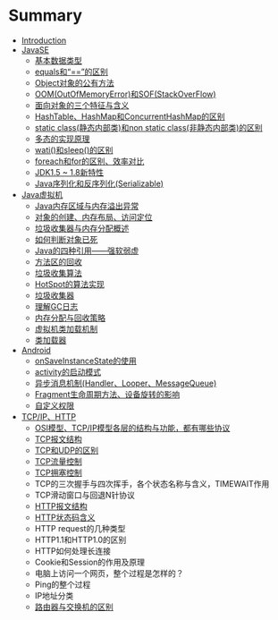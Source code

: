# Summary

* [Introduction](README.md)
* [JavaSE](test.md)
  * [基本数据类型](test/ji-ben-shu-ju-lei-xing.md)
  * [equals和“==”的区别](test/equalshe-201c3d3d-201d-de-qu-bie.md)
  * [Object对象的公有方法](test/objectdui-xiang-de-gong-you-fang-fa.md)
  * [OOM\(OutOfMemoryError\)和SOF\(StackOverFlow\)](test/oomoutofmemoryerrorhe-sof-stackoverflow.md)
  * [面向对象的三个特征与含义](test/mian-xiang-dui-xiang-de-san-ge-te-zheng-yu-han-yi.md)
  * [HashTable、HashMap和ConcurrentHashMap的区别](test/hashtablehashmaphe-concurrenthashmap-de-qu-bie.md)
  * [static class\(静态内部类\)和non static class\(非静态内部类\)的区别](test/static-classjing-tai-nei-bu-7c7b29-he-non-static-class-fei-jing-tai-nei-bu-7c7b29-de-qu-bie.md)
  * [多态的实现原理](test/duo-tai-de-shi-xian-yuan-li.md)
  * [wati\(\)和sleep\(\)的区别](test/watihe-sleepde-qu-bie.md)
  * [foreach和for的区别、效率对比](test/foreachhe-for-de-qu-bie.md)
  * [JDK1.5 ~ 1.8新特性](test/jdk151718xin-te-xing.md)
  * [Java序列化和反序列化\(Serializable\)](test/javaxu-lie-hua-he-fan-xu-lie-531628-serializable.md)
* [Java虚拟机](javaxu-ni-ji.md)
  * [Java内存区域与内存溢出异常](javaxu-ni-ji/javanei-cun-qu-yu-yu-nei-cun-yi-chu-yi-chang.md)
  * [对象的创建、内存布局、访问定位](javaxu-ni-ji/dui-xiang-de-chuang-jian-3001-nei-cun-bu-ju-3001-fang-wen-ding-wei.md)
  * [垃圾收集器与内存分配概述](javaxu-ni-ji/la-ji-shou-ji-qi-yu-nei-cun-fen-pei-gai-shu.md)
  * [如何判断对象已死](javaxu-ni-ji/la-ji-shou-ji-qi-yu-nei-cun-fen-pei-ce-lve.md)
  * [Java的四种引用——强软弱虚](javaxu-ni-ji/javade-si-zhong-yin-yong-2014-2014-qiang-ruan-ruo-xu.md)
  * [方法区的回收](javaxu-ni-ji/fang-fa-qu-de-hui-shou.md)
  * [垃圾收集算法](javaxu-ni-ji/la-ji-shou-ji-suan-fa.md)
  * [HotSpot的算法实现](javaxu-ni-ji/hotspotde-suan-fa-shi-xian.md)
  * [垃圾收集器](javaxu-ni-ji/la-ji-shou-ji-qi.md)
  * [理解GC日志](javaxu-ni-ji/li-jie-gc-ri-zhi.md)
  * [内存分配与回收策略](javaxu-ni-ji/nei-cun-fen-pei-yu-hui-shou-ce-lve.md)
  * [虚拟机类加载机制](javaxu-ni-ji/xu-ni-ji-lei-jia-zai-ji-zhi.md)
  * [类加载器](javaxu-ni-ji/lei-jia-zai-qi.md)
* [Android](android.md)
  * [onSaveInstanceState的使用](android/onsaveinstancestatede-shi-yong.md)
  * [activity的启动模式](android/activityde-qi-dong-mo-shi.md)
  * [异步消息机制\(Handler、Looper、MessageQueue\)](android/yi-bu-xiao-xi-ji-523628-handler-looper-messagequeue.md)
  * [Fragment生命周期方法、设备旋转的影响](android/fragmentsheng-ming-zhou-qi-fang-fa-3001-she-bei-xuan-zhuan-de-ying-xiang.md)
  * [自定义权限](android/zi-ding-yi-quan-xian.md)
* [TCP/IP、HTTP](tcpiphttp.md)
  * [OSI模型、TCP/IP模型各层的结构与功能，都有哪些协议](tcpiphttp/tcpipmo-xing-ge-ceng-de-jie-gou-yu-gong-neng-ff0c-du-you-na-xie-xie-yi.md)
  * [TCP报文结构](tcpiphttp/tcpbao-wen-jie-gou.md)
  * [TCP和UDP的区别](tcpiphttp/tcphe-udp-de-qu-bie.md)
  * [TCP流量控制](tcpiphttp/tcpliu-liang-kong-zhi.md)
  * [TCP拥塞控制](tcpiphttp/tcpyong-sai-kong-zhi.md)
  * TCP的三次握手与四次挥手，各个状态名称与含义，TIMEWAIT作用
  * TCP滑动窗口与回退N针协议
  * [HTTP报文结构](tcpiphttp/httpbao-wen-jie-gou.md)
  * [HTTP状态码含义](tcpiphttp/httpzhuang-tai-ma-han-yi.md)
  * HTTP request的几种类型
  * HTTP1.1和HTTP1.0的区别
  * HTTP如何处理长连接
  * Cookie和Session的作用及原理
  * 电脑上访问一个网页，整个过程是怎样的？
  * Ping的整个过程
  * IP地址分类
  * [路由器与交换机的区别](tcpiphttp/lu-you-qi-yu-jiao-huan-ji-de-qu-bie.md)

